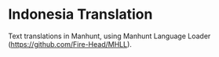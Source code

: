 # Indonesia Translation
Text translations in Manhunt, using Manhunt Language Loader (https://github.com/Fire-Head/MHLL).